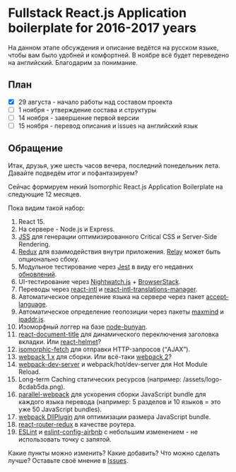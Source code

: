 # Fullstack React.js Application boilerplate for 2016-2017 years

На данном этапе обсуждения и описание ведётся на русском языке, чтобы вам было удобней и комфортней. В ноябре всё будет переведено на английский. Благодарим за понимание.

## План

+ [x] 29 августа - начало работы над составом проекта
+ [ ] 1 ноября - утверждение состава и структуры
+ [ ] 14 ноября - завершение первой версии
+ [ ] 15 ноября - перевод описания и issues на английский язык

## Обращение

Итак, друзья, уже шесть часов вечера, последний понедельник лета. Давайте подведём итог и пофантазируем?

Сейчас формируем некий Isomorphic React.js Application Boilerplate на следующие 12 месяцев.

Пока видим такой набор:

1. React 15.
2. На сервере - Node.js и Express.
3. <a href="https://github.com/cssinjs/jss">JSS</a> для генерации оптимизированного Critical CSS и Server-Side Rendering.
4. <a href="http://redux.js.org/">Redux</a> для взаимодействия внутри приложения. <a href="https://facebook.github.io/relay/">Relay</a> может быть опционально сбоку.
5. Модульное тестирование через <a href="https://facebook.github.io/jest/">Jest</a> в виду его недавних [обновлений](https://facebook.github.io/jest/blog/).
6. UI-тестирование через <a href="http://nightwatchjs.org/">Nightwatch.js</a> + <a href="https://www.browserstack.com/start">BrowserStack</a>.
7. Переводы через <a href="https://github.com/yahoo/react-intl">react-intl</a> и <a href="https://github.com/GertjanReynaert/react-intl-translations-manager">react-intl-translations-manager</a>.
8. Автоматическое определение языка на сервере через пакет <a href="https://www.npmjs.com/package/accept-language">accept-language</a>.
9. Автоматическое определение геопозиции через пакеты <a href="https://www.npmjs.com/package/maxmind">maxmind</a> и <a href="https://www.npmjs.com/package/ipaddr.js">ipaddr.js</a>.
10. Изоморфный логгер на базе <a href="https://github.com/trentm/node-bunyan">node-bunyan</a>.
11. <a href="https://github.com/gaearon/react-document-title">react-document-title</a> для динамического переключения заголовка вкладки. Или [react-helmet](https://github.com/nfl/react-helmet)?
12. <a href="https://github.com/matthew-andrews/isomorphic-fetch">isomorphic-fetch</a> для отправки HTTP-запросов (“AJAX”).
13. <a href="http://webpack.github.io/docs/what-is-webpack.html">webpack 1.x</a> для сборки. Или всё-таки <a href="https://webpack.github.io/docs/roadmap.html">webpack 2</a>?
14. <a href="https://webpack.github.io/docs/webpack-dev-server.html">webpack-dev-server</a> и webpack/hot/dev-server для Hot Module Reload.
15. Long-term Caching статических ресурсов (например: /assets/logo-8cdab5da.png).
16. <a href="https://www.npmjs.com/package/parallel-webpack">parallel-webpack</a> для ускорения сборки JavaScript bundle для каждого языка перевода (например: 5 разделов и 10 языков = это уже 50 JavaScript bundles).
17. <a href="https://robertknight.github.io/posts/webpack-dll-plugins/">webpack DllPlugin</a> для оптимизации размера JavaScript bundle.
18. <a href="https://github.com/reactjs/react-router-redux">react-router-redux</a> в качестве роутера.
19. <a href="http://eslint.org/">ESLint</a> и <a href="https://github.com/airbnb/javascript">eslint-config-airbnb</a> с небольшим изменением - не использовать точку с запятой.

Какие пункты можно изменить? Какие добавить? Что можно сделать лучше? Оставьте своё мнение в [Issues](https://github.com/StartupMakers/react-fullstack/issues).
